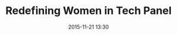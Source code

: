 ---
time: "1:30 - 2:30"
date: 2015-11-21 13:30
room: 
breakout: 2
title: Redefining Women in Tech Panel
speakers:
 - Dawn McDougall
 - Gloria Bell
---